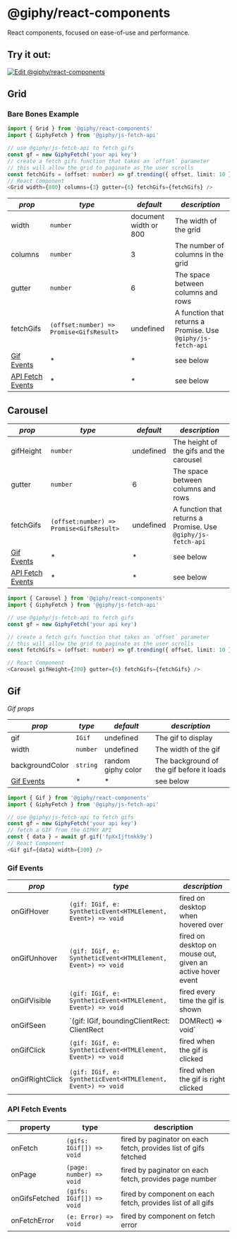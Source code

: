 # @giphy/react-components

React components, focused on ease-of-use and performance.

## Try it out:

[![Edit @giphy/react-components](https://codesandbox.io/static/img/play-codesandbox.svg)](https://codesandbox.io/s/giphyreact-components-hbmcf?from-embed)

## Grid

### Bare Bones Example

```typescript
import { Grid } from '@giphy/react-components'
import { GiphyFetch } from '@giphy/js-fetch-api'

// use @giphy/js-fetch-api to fetch gifs
const gf = new GiphyFetch('your api key')
// create a fetch gifs function that takes an `offset` parameter
// this will allow the grid to paginate as the user scrolls
const fetchGifs = (offset: number) => gf.trending({ offset, limit: 10 })
// React Component
<Grid width={800} columns={3} gutter={6} fetchGifs={fetchGifs} />
```

<!-- The grid uses [bricks.js]() to render a grid with fixed width items. -->

| _prop_                                | _type_                                   | _default_             | _description_                                                            |
| ------------------------------------- | ---------------------------------------- | --------------------- | ------------------------------------------------------------------------ |
| width                                 | `number`                                 | document width or 800 | The width of the grid                                                    |
| columns                               | `number`                                 | 3                     | The number of columns in the grid                                        |
| gutter                                | `number`                                 | 6                     | The space between columns and rows                                       |
| fetchGifs                             | `(offset:number) => Promise<GifsResult>` | undefined             | A function that returns a Promise<GifsResult>. Use `@giphy/js-fetch-api` |
| [Gif Events](#gif-events)             | \*                                       | \*                    | see below                                                                |
| [API Fetch Events](#api-fetch-events) | \*                                       | \*                    | see below                                                                |

## Carousel

| _prop_                                | _type_                                   | _default_ | _description_                                                            |
| ------------------------------------- | ---------------------------------------- | --------- | ------------------------------------------------------------------------ |
| gifHeight                             | `number`                                 | undefined | The height of the gifs and the carousel                                  |
| gutter                                | `number`                                 | 6         | The space between columns and rows                                       |
| fetchGifs                             | `(offset:number) => Promise<GifsResult>` | undefined | A function that returns a Promise<GifsResult>. Use `@giphy/js-fetch-api` |
| [Gif Events](#gif-events)             | \*                                       | \*        | see below                                                                |
| [API Fetch Events](#api-fetch-events) | \*                                       | \*        | see below                                                                |

```typescript
import { Carousel } from '@giphy/react-components'
import { GiphyFetch } from '@giphy/js-fetch-api'

// use @giphy/js-fetch-api to fetch gifs
const gf = new GiphyFetch('your api key')

// create a fetch gifs function that takes an `offset` parameter
// this will allow the grid to paginate as the user scrolls
const fetchGifs = (offset: number) => gf.trending({ offset, limit: 10 })

// React Component
<Carousel gifHeight={200} gutter={6} fetchGifs={fetchGifs} />
```

## Gif

_Gif props_

| _prop_                    | _type_   | _default_          | _description_                             |
| ------------------------- | -------- | ------------------ | ----------------------------------------- |
| gif                       | `IGif`   | undefined          | The gif to display                        |
| width                     | `number` | undefined          | The width of the gif                      |
| backgroundColor           | `string` | random giphy color | The background of the gif before it loads |
| [Gif Events](#gif-events) | \*       | \*                 | see below                                 |

```typescript
import { Gif } from '@giphy/react-components'
import { GiphyFetch } from '@giphy/js-fetch-api'

// use @giphy/js-fetch-api to fetch gifs
const gf = new GiphyFetch('your api key')
// fetch a GIF from the GIPHY API
const { data } = await gf.gif('fpXxIjftmkk9y')
// React Component
<Gif gif={data} width={300} />
```

### Gif Events

| _prop_          | _type_                                                               | _description_                                                   |
| --------------- | -------------------------------------------------------------------- | --------------------------------------------------------------- |
| onGifHover      | `(gif: IGif, e: SyntheticEvent<HTMLElement, Event>) => void`         | fired on desktop when hovered over                              |
| onGifUnhover    | `(gif: IGif, e: SyntheticEvent<HTMLElement, Event>) => void`         | fired on desktop on mouse out, given an active hover event      |
| onGifVisible    | `(gif: IGif, e: SyntheticEvent<HTMLElement, Event>) => void`         | fired every time the gif is shown                               |
| onGifSeen       | `(gif: IGif, boundingClientRect: ClientRect | DOMRect) => void`      | fired once after the gif loads and when it's completely in view |
| onGifClick      | `(gif: IGif, e: SyntheticEvent<HTMLElement, Event>) => void`         | fired when the gif is clicked                                   |
| onGifRightClick | `(gif: IGif, e: SyntheticEvent<HTMLElement, Event>) => void`         | fired when the gif is right clicked                             |

### API Fetch Events

| property        | type                                                                 | description                                                     |
| --------------- | -------------------------------------------------------------------- | --------------------------------------------------------------- |
| onFetch         | `(gifs: IGif[]) => void`                                             | fired by paginator on each fetch, provides list of gifs fetched |
| onPage          | `(page: number) => void`                                             | fired by paginator on each fetch, provides page number          |
| onGifsFetched   | `(gifs: IGif[]) => void`                                             | fired by component on each fetch, provides list of all gifs     |
| onFetchError    | `(e: Error) => void`                                                 | fired by component on fetch error                               |
